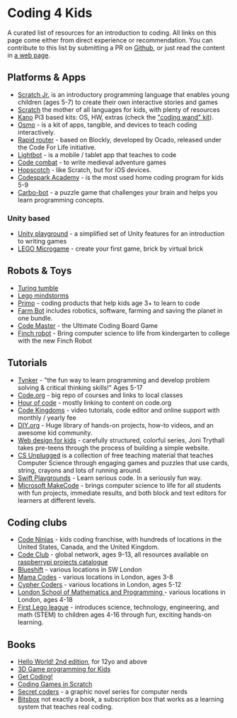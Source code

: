 # Coding 4 Kids

A curated list of resources for an introduction to coding. All links on this page come either from direct experience or recommendation. You can contribute to this list by submitting a PR on [Github](https://github.com/grudelsud/coding4kids/), or just read the content in [a web page](https://tom.londondroids.com/coding4kids/).


## Platforms & Apps

- [Scratch Jr.](https://www.scratchjr.org/) is an introductory programming language that enables young children (ages 5-7) to create their own interactive stories and games
- [Scratch](https://scratch.mit.edu/) the mother of all languages for kids, with plenty of resources
- [Kano](https://kano.me/uk) Pi3 based kits: OS, HW, extras (check the ["coding wand" kit](https://kano.me/store/uk/products/coding-wand)).
- [Osmo](https://www.playosmo.com/en-gb/) - is a kit of apps, tangible, and devices to teach coding interactively.
- [Rapid router](https://www.codeforlife.education/play/rapid-router/) - based on Blockly, developed by Ocado, released under the Code For Life initiative.
- [Lightbot](http://lightbot.com/) - is a mobile / tablet app that teaches to code
- [Code combat](https://codecombat.com/) - to write medieval adventure games
- [Hopscotch](https://www.gethopscotch.com/) - like Scratch, but for iOS devices. 
- [Codespark Academy](https://itunes.apple.com/app/id923441570) - is the most used home coding program for kids 5-9
- [Carbo-bot](https://apps.apple.com/us/app/cargo-bot/id519690804) - a puzzle game that challenges your brain and helps you learn programming concepts.

### Unity based

- [Unity playground](https://learn.unity.com/project/unity-playground) - a simplified set of Unity features for an introduction to writing games
- [LEGO Microgame](https://blogs.unity3d.com/2020/09/09/create-your-first-game-brick-by-virtual-brick-with-the-lego-microgame/) - create your first game, brick by virtual brick


## Robots & Toys

- [Turing tumble](https://www.turingtumble.com/)
- [Lego mindstorms](https://www.lego.com/en-us/mindstorms)
- [Primo](https://www.primotoys.com/) - coding products that help kids age 3+  to learn to code
- [Farm Bot](https://farm.bot)  includes robotics, software, farming and saving the planet in one bundle. 
- [Code Master](https://www.thinkfun.com/products/code-master/) - the Ultimate Coding Board Game
- [Finch robot](https://www.birdbraintechnologies.com/finch2/) - Bring computer science to life from kindergarten to college with the new Finch Robot


## Tutorials

- [Tynker](https://www.tynker.com/) - "the fun way to learn programming and develop problem solving & critical thinking skills!" Ages 5-17
- [Code.org](https://code.org/) - big repo of courses and links to local classes
- [Hour of code](https://hourofcode.com/us/learn) - mostly linking to content on code.org
- [Code Kingdoms](https://codekingdoms.com/) - video tutorials, code editor and online support with monthly / yearly fee
- [DIY.org](https://diy.org/) - Huge library of hands-on projects, how-to videos, and an awesome kid community.
- [Web design for kids](https://webdesign.tutsplus.com/series/web-design-for-kids--cms-823) - carefully structured, colorful series, Joni Trythall takes pre-teens through the process of building a simple website.
- [CS Unplugged](https://csunplugged.org/en/) is a collection of free teaching material that teaches Computer Science through engaging games and puzzles that use cards, string, crayons and lots of running around.
- [Swift Playgrounds](https://www.apple.com/swift/playgrounds/) - Learn serious code. In a seriously fun way.
- [Microsoft MakeCode](https://www.microsoft.com/en-us/makecode) - brings computer science to life for all students with fun projects, immediate results, and both block and text editors for learners at different levels.


## Coding clubs

- [Code Ninjas](https://www.codeninjas.com/) - kids coding franchise, with hundreds of locations in the United States, Canada, and the United Kingdom.
- [Code Club](https://codeclub.org/en/) - global network, ages 9-13, all resources available on [raspberrypi projects catalogue](https://projects.raspberrypi.org/en/codeclub)
- [Blueshift](https://blueshiftcoding.com/) - various locations in SW London
- [Mama Codes](https://mama.codes/) - various locations in London, ages 3-8
- [Cypher Coders](https://www.cyphercoders.com/) - various locations in London, ages 5-12
- [London School of Mathematics and Programming ](https://www.londonsmp.co.uk/) - various locations in London, ages 4-18
- [First Lego league](http://www.firstlegoleague.org/challenge) - introduces science, technology, engineering, and math (STEM) to children ages 4-16 through fun, exciting hands-on learning.


## Books

- [Hello World! 2nd edition](https://www.manning.com/books/hello-world-second-edition), for 12yo and above
- [3D Game programming for Kids](https://pragprog.com/book/csjava2/3d-game-programming-for-kids-second-edition)
- [Get Coding!](https://www.amazon.co.uk/Get-Coding-Learn-JavaScript-website/dp/1406366846)
- [Coding Games in Scratch](https://www.amazon.com/dp/1465439358?creativeASIN=1465439358&imprToken=pO1GUtR3BIWQibjbR5ZMlQ&slotNum=1&tag=avatarge06-20&linkCode=ogi&th=1&psc=1)
- [Secret coders](http://www.secret-coders.com/) - a graphic novel series for computer nerds
- [Bitsbox](https://bitsbox.com/) not exactly a book, a subscription box that works as a learning system that teaches real coding.
